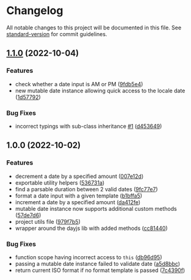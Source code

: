 # Changelog

All notable changes to this project will be documented in this file. See [standard-version](https://github.com/conventional-changelog/standard-version) for commit guidelines.

## [1.1.0](https://github.com/orison-networks/dayjs-simple/compare/v1.0.0...v1.1.0) (2022-10-04)


### Features

* check whether a date input is AM or PM ([9fdb5e4](https://github.com/orison-networks/dayjs-simple/commit/9fdb5e4381f5e5f7a0077af5ddab0b970cef2c51))
* new mutable date instance allowing quick access to the locale date ([1d57792](https://github.com/orison-networks/dayjs-simple/commit/1d5779249f92e1f6b5b04e22cf6440387dd001bd))


### Bug Fixes

* incorrect typings with sub-class inheritance [#1](https://github.com/orison-networks/dayjs-simple/issues/1) ([d453649](https://github.com/orison-networks/dayjs-simple/commit/d45364905a71c5f710b754ec581b46899ea244f5))

## 1.0.0 (2022-10-02)


### Features

* decrement a date by a specified amount ([007e12d](https://github.com/orison-networks/dayjs-simple/commit/007e12ddec89b23cca97e93c3eeec3987471c59d))
* exportable utility helpers ([536731a](https://github.com/orison-networks/dayjs-simple/commit/536731aede6d30238131466dd4be4bb165945f19))
* find a parsable duration between 2 valid dates ([9fc77e7](https://github.com/orison-networks/dayjs-simple/commit/9fc77e718c951bce3feeb155b8d738d407e80c0a))
* format a date input with a given template ([b1bffa5](https://github.com/orison-networks/dayjs-simple/commit/b1bffa56ebb3b665bba488d5a15a7072fb26b898))
* increment a date by a specified amount ([da412fe](https://github.com/orison-networks/dayjs-simple/commit/da412feca3092ed749e7b0dff12da51a96e126fb))
* mutable date instance now supports additional custom methods ([57de7d6](https://github.com/orison-networks/dayjs-simple/commit/57de7d671992a7293591dfef3356663ab58738aa))
* project utils file ([979f7b5](https://github.com/orison-networks/dayjs-simple/commit/979f7b5b42113fc779d5ba22d9e9173262d24da1))
* wrapper around the dayjs lib with added methods ([cc81440](https://github.com/orison-networks/dayjs-simple/commit/cc814400ed0df758d848dbde6ba99672ffee6908))


### Bug Fixes

* function scope having incorrect access to `this` ([db96d95](https://github.com/orison-networks/dayjs-simple/commit/db96d95cb160bbaf40b0dfb4816b08bdd2e991c3))
* passing a mutable date instance failed to validate date ([a5d8bbc](https://github.com/orison-networks/dayjs-simple/commit/a5d8bbc871596207002de9f624b05975e5b4b7e2))
* return current ISO format if no format template is passed ([7c4390f](https://github.com/orison-networks/dayjs-simple/commit/7c4390fba90f8ea9bf9d1bf82969c88a628ff019))

